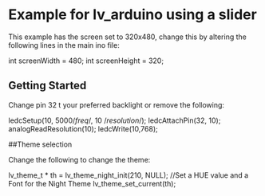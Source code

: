 # Example for lv_arduino using a slider

This example has the screen set to 320x480, change this by altering the following lines in the main ino file:

int screenWidth = 480;
int screenHeight = 320;

## Getting Started

Change pin 32 t your preferred backlight or remove the following:

  ledcSetup(10, 5000/*freq*/, 10 /*resolution*/);
  ledcAttachPin(32, 10);
  analogReadResolution(10);
  ledcWrite(10,768);

##Theme selection

Change the following to change the theme:

lv_theme_t * th = lv_theme_night_init(210, NULL);     //Set a HUE value and a Font for the Night Theme
   lv_theme_set_current(th);
